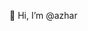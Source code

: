 👋 Hi, I’m @azhar

<!---
azhar-ibss/azhar-ibss is a ✨ special ✨ repository because its `README.md` (this file) appears on your GitHub profile.
You can click the Preview link to take a look at your changes.
--->
